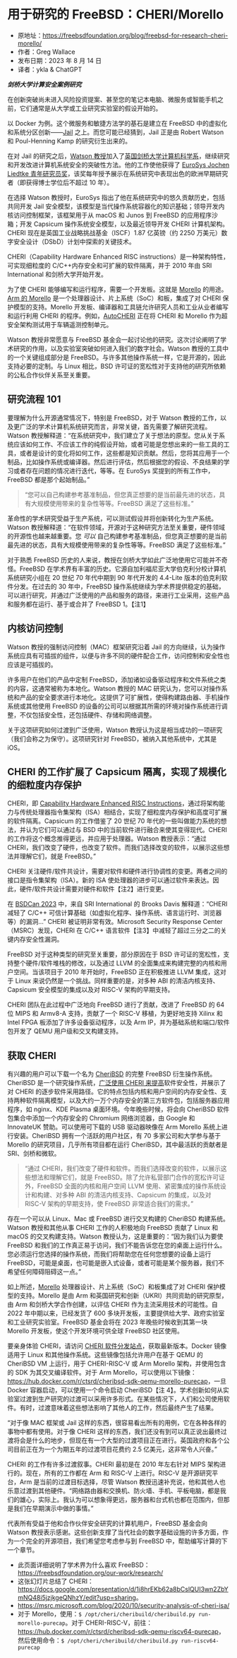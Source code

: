 # 用于研究的 FreeBSD：CHERI/Morello

- 原地址：<https://freebsdfoundation.org/blog/freebsd-for-research-cheri-morello/>
- 作者：Greg Wallace
- 发布日期：2023 年 8 月 14 日
- 译者：ykla & ChatGPT

**_剑桥大学计算安全案例研究_**

在创新突破尚未进入风险投资提案、甚至您的笔记本电脑、微服务或智能手机之前，它们通常是从大学或工业研究实验室的假设开始的。

以 Docker 为例。这个微服务和敏捷方法学的基石是建立在 FreeBSD 中的虚拟化和系统分区创新——[Jail](https://freebsdfoundation.org/freebsd-project/resources/introduction-to-freebsd-Jail/) 之上。而您可能已经猜到，Jail 正是由 Robert Watson 和 Poul-Henning Kamp 的研究衍生出来的。

在对 Jail 的研究之后，[Watson 教授](https://www.cl.cam.ac.uk/~rnw24/)加入了[英国剑桥大学](https://www.cam.ac.uk/)[计算机科学系](https://www.cst.cam.ac.uk/about)，继续研究和开发改进计算机系统安全的突破性方法。他的工作使他获得了 [EuroSys Jochen Liedtke 青年研究员奖](https://www.cst.cam.ac.uk/news/robert-watson-wins-eurosys-jochen-liedtke-young-researcher-award-2021)，该奖每年授予展示在系统研究中表现出色的欧洲早期研究者（即获得博士学位后不超过 10 年）。

在选择 Watson 教授时，EuroSys 指出了他在系统研究中的悠久贡献历史，包括共同开发 Jail 安全模型，该模型是当代操作系统容器化的知识基础；领导开发内核访问控制框架，该框架用于从 macOS 和 Junos 到 FreeBSD 的应用程序沙箱；开发 Capsicum 操作系统安全模型，以及最近领导开发 CHERI 计算机架构。CHERI 现在是英国工业战略挑战基金（ISCF）1.87 亿英镑（约 2250 万美元）数字安全设计（DSbD）计划中探索的关键技术。

CHERI（Capability Hardware Enhanced RISC instructions）是一种架构特性，可实现细粒度的 C/C++内存安全和可扩展的软件隔离，并于 2010 年由 SRI International 和剑桥大学开始开发。

为了使 CHERI 能够编写和运行程序，需要一个开发板。这就是 [Morello](https://www.arm.com/architecture/cpu/morello) 的用途。[Arm 的 Morello](https://www.arm.com/architecture/cpu/morello) 是一个处理器设计、片上系统（SoC）和板，集成了对 CHERI 保护模型的支持。Morello 开发板、编译器和工具链允许研究人员和工业从业者编写和运行利用 CHERI 的程序。例如，[AutoCHERI](https://autocheri.tech/) 正在将 CHERI 和 Morello 作为超安全架构测试用于车辆遥测控制单元。

Watson 教授非常愿意与 FreeBSD 基金会一起讨论他的研究。这次讨论阐明了学术研究的作用，以及实验室突破如何进入我们的数字社会。Watson 教授的工具中的一个关键组成部分是 FreeBSD。与许多其他操作系统一样，它是开源的，因此支持必要的定制。与 Linux 相比，BSD 许可证的宽松性对于支持他的研究所依赖的公私合作伙伴关系至关重要。

## 研究流程 101

要理解为什么开源通常情况下，特别是 FreeBSD，对于 Watson 教授的工作，以及更广泛的学术计算机系统研究而言，非常关键，首先需要了解研究流程。Watson 教授解释道：“在系统研究中，我们建立了关于想法的原型。您从关于系统应该如何工作、不应该工作的纯假设开始，或者可能是您想出来的一些工具的工具，或者是设计的变化将如何工作，这些都是知识贡献。然后，您将其应用于一个制品，比如操作系统或编译器。然后进行评估，然后根据您的假设、不良结果的学习或者存在问题的情况进行迭代，等等。在 EuroSys 奖提到的所有工作中，FreeBSD 都是那个起始制品。”

>“您可以自己构建参考基准制品，但您真正想要的是当前最先进的状态，具有大规模使用带来的复杂性等等。FreeBSD 满足了这些标准。”

革命性的学术研究受益于生产系统，可以测试假设并将创新转化为生产系统。Watson 教授解释道：“在软件领域，开源对于这种研究方法至关重要，硬件领域的开源性也越来越重要。您 *可以* 自己构建参考基准制品，但您真正想要的是当前最先进的状态，具有大规模使用带来的复杂性等等。FreeBSD 满足了这些标准。”

对于熟悉 FreeBSD 历史的人来说，教授在剑桥大学如此广泛地使用它可能并不奇怪。FreeBSD 在学术界有丰富的历史。它源自加利福尼亚大学伯克利分校计算机系统研究小组在 20 世纪 70 年代中期到 90 年代开发的 4.4-Lite 版本的伯克利软件分发。在过去的 30 年中，FreeBSD 操作系统继续为学术界提供稳定的基础，可以进行研究，并通过广泛使用的产品和服务的路径，来进行工业采用，这些产品和服务都在运行、基于或合并了 FreeBSD 1。【注1】

## 内核访问控制

Watson 教授的强制访问控制（MAC）框架研究沿着 Jail 的方向继续，认为操作系统应具有可插拔的组件，以便与许多不同的硬件配合工作，访问控制和安全性也应该是可插拔的。

许多用户在他们的产品中定制 FreeBSD，添加诸如设备驱动程序和文件系统之类的内容，这通常被称为本地化。Watson 教授的 MAC 研究认为，您可以对操作系统和产品的安全要求进行本地化。这提供了可扩展性，使得构建路由器、手机操作系统或其他使用 FreeBSD 的设备的公司可以根据其所需的环境对操作系统进行调整，不仅包括安全性，还包括硬件、存储和网络调整。

关于这项研究如何过渡到广泛使用，Watson 教授认为这是相当成功的一项研究（我们会称之为保守）。这项研究针对 FreeBSD，被纳入其他系统中，尤其是 iOS。

## CHERI 的工作扩展了 Capsicum 隔离，实现了规模化的细粒度内存保护

CHERI，即 [Capability Hardware Enhanced RISC Instructions](https://www.cl.cam.ac.uk/research/security/ctsrd/cheri/)，通过将架构能力与传统处理器指令集架构（ISA）相结合，实现了细粒度内存保护和高度可扩展的软件隔离。Capsicum 的工作借鉴了 20 世纪 70 年代的一些叫做能力系统的想法，并认为它们可以通过与 BSD 中的当前软件进行融合来使其变得现代。CHERI 的工作将这个概念推得更远，并应用于处理器。Watson 教授表示：“通过 CHERI，我们改变了硬件，也改变了软件。而我们选择改变的软件，以展示这些想法并理解它们，就是 FreeBSD。”

CHERI 关注硬件/软件共设计，需要对软件和硬件进行协调性的变更。两者之间的接口是指令集架构（ISA）。新的 ISA 使处理器的进步可以通过软件来表达。因此，硬件/软件共设计需要对硬件和软件【注2】进行变更。

在 [BSDCan 2023](https://www.bsdcan.org/events/bsdcan_2023/sessions/session/142/slides/58/20230520-memory-safe-desktop-compressed.pdf) 中，来自 SRI International 的 Brooks Davis 解释道：“CHERI 减轻了 C/C++ 可信计算基础（如虚拟化程序、操作系统、语言运行时、浏览器等）的漏洞...” CHERI 被证明非常有效。Microsoft Security Response Center（MSRC）发现，CHERI 在 C/C++ 语言软件【注3】中减轻了超过三分之二的关键内存安全性漏洞。

FreeBSD 对于这种类型的研究至关重要，部分原因在于 BSD 许可证的宽松性，支持整个硬件/软件堆栈的修改，以及通过 LLVM 的全面集成来构建完整的内核和用户空间。当该项目于 2010 年开始时，FreeBSD 正在积极推进 LLVM 集成，这对于 Linux 来说仍然是一个挑战。同样重要的是，对多种 ABI 的清洁内核支持、Capsicum 安全模型的集成以及对 RISC-V 架构的早期支持。

CHERI 团队在此过程中广泛地向 FreeBSD 进行了贡献，改进了 FreeBSD 的 64 位 MIPS 和 Armv8-A 支持，贡献了一个 RISC-V 移植，为更好地支持 Xilinx 和 Intel FPGA 板添加了许多设备驱动程序，以及 Arm IP，并为基础系统和端口/软件包开发了 QEMU 用户级和交叉构建支持。

## 获取 CHERI

有兴趣的用户可以下载一个名为 [CheriBSD](https://www.cheribsd.org/) 的完整 FreeBSD 衍生操作系统。CheriBSD 是一个研究操作系统，[广泛使用 CHERI 来提高](https://www.morello-project.org/cheri-feature-matrix/)软件安全性，并展示了对 CHERI 的逐步软件采用路径。它的特点包括内核和用户空间的内存安全性、支持两种软件隔离模型，以及大约一万个内存安全的第三方软件包，包括服务器应用程序，如 nginx、KDE Plasma 桌面环境。今年晚些时候，将会向 CheriBSD 软件包集合中添加一个内存安全的 Chromium 网络浏览器，由 Google 和 InnovateUK 赞助。可以使用可下载的 USB 驱动器映像在 Arm Morello 系统上进行安装。CheriBSD 拥有一个活跃的用户社区，有 70 多家公司和大学参与基于 Morello 的研究项目，几乎所有项目都在运行 CheriBSD，其中最活跃的贡献者是 SRI、剑桥和微软。

>“通过 CHERI，我们改变了硬件和软件。而我们选择改变的软件，以展示这些想法和理解它们，就是 FreeBSD。除了允许私营部门合作的宽松许可证外，FreeBSD 全面的内核和用户空间 LLVM 使用、紧密集成的操作系统设计和构建、对多种 ABI 的清洁内核支持、Capsicum 的集成，以及对 RISC-V 架构的早期支持，使 FreeBSD 非常适合我们的需求。”

存在一个可以从 Linux、Mac 或 FreeBSD 进行交叉构建的 CheriBSD 构建系统。Watson 教授和其他从事 CHERI 工作的人积极地向 FreeBSD 贡献了 Linux 和 macOS 的交叉构建支持。Watson 教授认为，这是重要的：“因为我们认为要使 FreeBSD 和我们的工作真正易于访问，我们不能告诉您在您的桌面上运行什么。您必须运行您选择的操作系统，而我们将帮助您在任何您想要的设备上运行 FreeBSD，可能是桌面，也可能是嵌入式设备，或者可能是某个服务器，我们不希望任何障碍阻碍这一点。”

如上所述，[Morello](https://www.arm.com/architecture/cpu/morello) 处理器设计、片上系统（SoC）和板集成了对 CHERI 保护模型的支持。Morello 是由 Arm 和英国研究和创新（UKRI）共同资助的研究原型，由 Arm 和剑桥大学合作创建，以评估 CHERI 作为主流采用技术的可能性。自 2022 年中期以来，已经发货了 600 多块开发板，主要提供给大学、政府实验室和工业研究实验室。FreeBSD 基金会将在 2023 年晚些时候收到其第一块 Morello 开发板，使这个开发环境可供全球 FreeBSD 社区使用。

要亲身体验 CHERI，请访问 [CHERI 软件分发站点](https://www.cheribsd.org/)，获取最新版本。Docker 镜像适用于 Linux 和其他操作系统。这些镜像包括允许用户在基于 QEMU 的 CheriBSD VM 上运行，用于 CHERI-RISC-V 或 Arm Morello 架构，并使用包含的 SDK 为其交叉编译软件。对于 Arm Morello，可以使用以下镜像：<https://hub.docker.com/r/ctsrd/cheribsd-sdk-qemu-morello-purecap>，一旦 Docker 容器启动，可以使用一个命令启动 CheriBSD【注 4】。学术创新如何从实验室过渡到生产研究的过渡可以采用许多形式。在某些情况下，人们和公司使用软件。有时，过渡意味着这些想法影响了其他人的工作，然后最终产生了结果。

“对于像 MAC 框架或 Jail 这样的东西，很容易看出所有的用例，它在各种各样的事物中都有使用。对于像 CHERI 这样的东西，我们还没有到可以真正说出最终过渡将会是什么的地步，但现在有一个大型的过渡项目正在进行。英国政府和各个公司目前正在为一个为期五年的过渡项目花费约 2.5 亿美元，这非常令人兴奋。”

CHERI 的工作有许多过渡叙事。CHERI 最初是在 2010 年左右针对 MIPS 架构进行的。现在，所有的工作都在 Arm 和 RISC-V 上进行。RISC-V 是开源研究平台，Arm 是当前的过渡目标选择，尽管 Watson 教授迅速补充说，他和其他人也乐意过渡到其他硬件。“网络路由器和交换机、防火墙、手机、平板电脑，都是我们的雄心，实际上。我认为可以想象得更远，服务器和台式机也都在范围内，但那是我们在早期演示中做的事情。”

代表所有受益于他和合作伙伴安全研究的计算机用户，FreeBSD 基金会向 Watson 教授表示感谢。这些创新支撑了当代社会的数字基础设施的许多方面，作为一个完全的开源项目，我们希望您考虑参与到 FreeBSD 中，帮助编写计算的下一个章节。


- 此页面详细说明了学术界为什么喜欢 FreeBSD：<https://freebsdfoundation.org/our-work/research/>
- 这张幻灯片总结了 CHERI：<https://docs.google.com/presentation/d/1i8hrEKb62a8bCslQUI3wn2ZbYmNQ48i5jzjkgeQNhzY/edit?usp=sharing>。
- <https://msrc.microsoft.com/blog/2020/10/security-analysis-of-cheri-isa/>
- 对于 Morello，使用：`$ /opt/cheri/cheribuild/cheribuild.py run-morello-purecap`。对于 CHERI-RISC-V，前往：<https://hub.docker.com/r/ctsrd/cheribsd-sdk-qemu-riscv64-purecap>，然后使用命令：`$ /opt/cheri/cheribuild/cheribuild.py run-riscv64-purecap`
